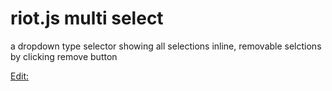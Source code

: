 riot.js multi select
====================

a dropdown type selector showing all selections inline, removable selctions by clicking remove button

[Edit:](http://plnkr.co/edit/NmcxgZ?p=info)